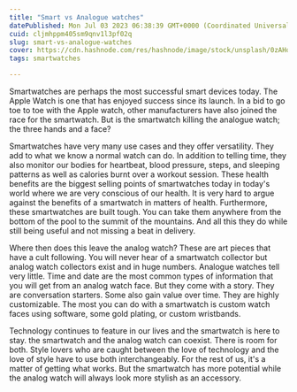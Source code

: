 ```yaml
---
title: "Smart vs Analogue watches"
datePublished: Mon Jul 03 2023 06:38:39 GMT+0000 (Coordinated Universal Time)
cuid: cljmhppm405sm9qnv1l3pf02q
slug: smart-vs-analogue-watches
cover: https://cdn.hashnode.com/res/hashnode/image/stock/unsplash/0zAHoJ1gnGg/upload/d68ec43046e40c91de5a0f120e18b870.jpeg
tags: smartwatches

---
```


Smartwatches are perhaps the most successful smart devices today. The Apple Watch is one that has enjoyed success since its launch. In a bid to go toe to toe with the Apple watch, other manufacturers have also joined the race for the smartwatch. But is the smartwatch killing the analogue watch; the three hands and a face?

Smartwatches have very many use cases and they offer versatility. They add to what we know a normal watch can do. In addition to telling time, they also monitor our bodies for heartbeat, blood pressure, steps, and sleeping patterns as well as calories burnt over a workout session. These health benefits are the biggest selling points of smartwatches today in today's world where we are very conscious of our health. It is very hard to argue against the benefits of a smartwatch in matters of health. Furthermore, these smartwatches are built tough. You can take them anywhere from the bottom of the pool to the summit of the mountains. And all this they do while still being useful and not missing a beat in delivery.

Where then does this leave the analog watch? These are art pieces that have a cult following. You will never hear of a smartwatch collector but analog watch collectors exist and in huge numbers. Analogue watches tell very little. Time and date are the most common types of information that you will get from an analog watch face. But they come with a story. They are conversation starters. Some also gain value over time. They are highly customizable. The most you can do with a smartwatch is custom watch faces using software, some gold plating, or custom wristbands.

Technology continues to feature in our lives and the smartwatch is here to stay. the smartwatch and the analog watch can coexist. There is room for both. Style lovers who are caught between the love of technology and the love of style have to use both interchangeably. For the rest of us, it's a matter of getting what works. But the smartwatch has more potential while the analog watch will always look more stylish as an accessory.